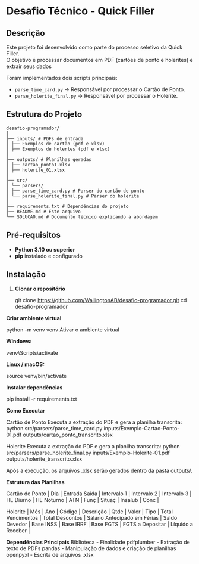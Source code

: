 # Desafio Técnico - Quick Filler

## Descrição
Este projeto foi desenvolvido como parte do processo seletivo da Quick Filler.  
O objetivo é processar documentos em PDF (cartões de ponto e holerites) e extrair seus dados

Foram implementados dois scripts principais:
- `parse_time_card.py` → Responsável por processar o Cartão de Ponto.
- `parse_holerite_final.py` → Responsável por processar o Holerite.



## Estrutura do Projeto
```
desafio-programador/
│
├── inputs/ # PDFs de entrada
│ ├── Exemplos de cartão (pdf e xlsx)
│ ├── Exemplos de holertes (pdf e xlsx)
│
├── outputs/ # Planilhas geradas
│ ├── cartao_ponto1.xlsx
│ ├── holerite_01.xlsx
│
├── src/
│ └── parsers/
│ ├── parse_time_card.py # Parser do cartão de ponto
│ └── parse_holerite_final.py # Parser do holerite
│
├── requirements.txt # Dependências do projeto
├── README.md # Este arquivo
└── SOLUCAO.md # Documento técnico explicando a abordagem

```

## Pré-requisitos

- **Python 3.10 ou superior**
- **pip** instalado e configurado



## Instalação

1. **Clonar o repositório**
   
   git clone https://github.com/WallingtonAB/desafio-programador.git
   cd desafio-programador

**Criar ambiente virtual**

python -m venv venv
Ativar o ambiente virtual

**Windows:**

venv\Scripts\activate

**Linux / macOS:**

source venv/bin/activate

**Instalar dependências**

pip install -r requirements.txt

**Como Executar**

Cartão de Ponto
Executa a extração do PDF e gera a planilha transcrita:
python src/parsers/parse_time_card.py inputs/Exemplo-Cartao-Ponto-01.pdf outputs/cartao_ponto_transcrito.xlsx

Holerite
Executa a extração do PDF e gera a planilha transcrita:
python src/parsers/parse_holerite_final.py inputs/Exemplo-Holerite-01.pdf outputs/holerite_transcrito.xlsx

Após a execução, os arquivos .xlsx serão gerados dentro da pasta outputs/.

**Estrutura das Planilhas**

Cartão de Ponto
| Dia | Entrada Saída | Intervalo 1 | Intervalo 2 | Intervalo 3 | HE Diurno | HE Noturno | ATN | Funç | Situaç | Insalub | Conc |

Holerite
| Mês | Ano | Código | Descrição | Qtde | Valor | Tipo | Total Vencimentos | Total Descontos | Salário Antecipado em Férias | Saldo Devedor | Base INSS | Base IRRF | Base FGTS | FGTS a Depositar | Líquido a Receber |


**Dependências Principais**
Biblioteca -	Finalidade
pdfplumber -	Extração de texto de PDFs
pandas     -	Manipulação de dados e criação de planilhas
openpyxl   -	Escrita de arquivos .xlsx
